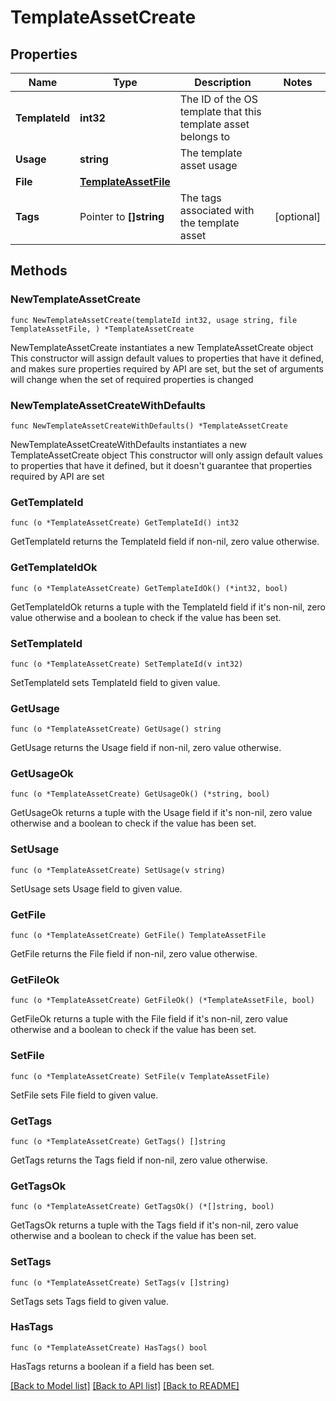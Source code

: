 # TemplateAssetCreate

## Properties

Name | Type | Description | Notes
------------ | ------------- | ------------- | -------------
**TemplateId** | **int32** | The ID of the OS template that this template asset belongs to | 
**Usage** | **string** | The template asset usage | 
**File** | [**TemplateAssetFile**](TemplateAssetFile.md) |  | 
**Tags** | Pointer to **[]string** | The tags associated with the template asset | [optional] 

## Methods

### NewTemplateAssetCreate

`func NewTemplateAssetCreate(templateId int32, usage string, file TemplateAssetFile, ) *TemplateAssetCreate`

NewTemplateAssetCreate instantiates a new TemplateAssetCreate object
This constructor will assign default values to properties that have it defined,
and makes sure properties required by API are set, but the set of arguments
will change when the set of required properties is changed

### NewTemplateAssetCreateWithDefaults

`func NewTemplateAssetCreateWithDefaults() *TemplateAssetCreate`

NewTemplateAssetCreateWithDefaults instantiates a new TemplateAssetCreate object
This constructor will only assign default values to properties that have it defined,
but it doesn't guarantee that properties required by API are set

### GetTemplateId

`func (o *TemplateAssetCreate) GetTemplateId() int32`

GetTemplateId returns the TemplateId field if non-nil, zero value otherwise.

### GetTemplateIdOk

`func (o *TemplateAssetCreate) GetTemplateIdOk() (*int32, bool)`

GetTemplateIdOk returns a tuple with the TemplateId field if it's non-nil, zero value otherwise
and a boolean to check if the value has been set.

### SetTemplateId

`func (o *TemplateAssetCreate) SetTemplateId(v int32)`

SetTemplateId sets TemplateId field to given value.


### GetUsage

`func (o *TemplateAssetCreate) GetUsage() string`

GetUsage returns the Usage field if non-nil, zero value otherwise.

### GetUsageOk

`func (o *TemplateAssetCreate) GetUsageOk() (*string, bool)`

GetUsageOk returns a tuple with the Usage field if it's non-nil, zero value otherwise
and a boolean to check if the value has been set.

### SetUsage

`func (o *TemplateAssetCreate) SetUsage(v string)`

SetUsage sets Usage field to given value.


### GetFile

`func (o *TemplateAssetCreate) GetFile() TemplateAssetFile`

GetFile returns the File field if non-nil, zero value otherwise.

### GetFileOk

`func (o *TemplateAssetCreate) GetFileOk() (*TemplateAssetFile, bool)`

GetFileOk returns a tuple with the File field if it's non-nil, zero value otherwise
and a boolean to check if the value has been set.

### SetFile

`func (o *TemplateAssetCreate) SetFile(v TemplateAssetFile)`

SetFile sets File field to given value.


### GetTags

`func (o *TemplateAssetCreate) GetTags() []string`

GetTags returns the Tags field if non-nil, zero value otherwise.

### GetTagsOk

`func (o *TemplateAssetCreate) GetTagsOk() (*[]string, bool)`

GetTagsOk returns a tuple with the Tags field if it's non-nil, zero value otherwise
and a boolean to check if the value has been set.

### SetTags

`func (o *TemplateAssetCreate) SetTags(v []string)`

SetTags sets Tags field to given value.

### HasTags

`func (o *TemplateAssetCreate) HasTags() bool`

HasTags returns a boolean if a field has been set.


[[Back to Model list]](../README.md#documentation-for-models) [[Back to API list]](../README.md#documentation-for-api-endpoints) [[Back to README]](../README.md)


